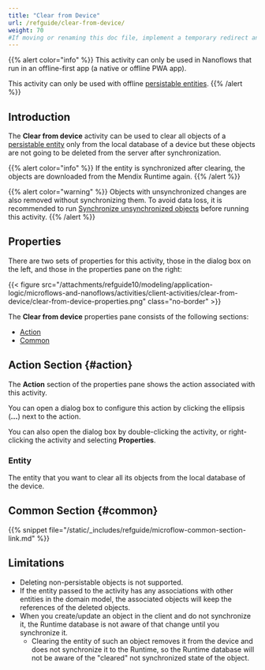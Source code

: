 ```yaml
---
title: "Clear from Device"
url: /refguide/clear-from-device/
weight: 70
#If moving or renaming this doc file, implement a temporary redirect and let the respective team know they should update the URL in the product. See Mapping to Products for more details.
---
```


{{% alert color="info" %}}
This activity can only be used in Nanoflows that run in an offline-first app (a native or offline PWA app).

This activity can only be used with offline [persistable entities](/refguide/persistability/).
{{% /alert %}}

## Introduction

The **Clear from device** activity can be used to clear all objects of a [persistable entity](/refguide/persistability/) only from the local database of a device but these objects are not going to be deleted from the server after synchronization.

{{% alert color="info" %}}
If the entity is synchronized after clearing, the objects are downloaded from the Mendix Runtime again.
{{% /alert %}}

{{% alert color="warning" %}}
Objects with unsynchronized changes are also removed without synchronizing them. To avoid data loss, it is recommended to run [Synchronize unsynchronized objects](/refguide/synchronize/#unsynchronized-objects) before running this activity.
{{% /alert %}}

## Properties

There are two sets of properties for this activity, those in the dialog box on the left, and those in the properties pane on the right:

{{< figure src="/attachments/refguide10/modeling/application-logic/microflows-and-nanoflows/activities/client-activities/clear-from-device/clear-from-device-properties.png" class="no-border" >}}

The **Clear from device** properties pane consists of the following sections:

* [Action](#action)
* [Common](#common)

## Action Section {#action}

The **Action** section of the properties pane shows the action associated with this activity.

You can open a dialog box to configure this action by clicking the ellipsis (**…**) next to the action.

You can also open the dialog box by double-clicking the activity, or right-clicking the activity and selecting **Properties**.

### Entity

The entity that you want to clear all its objects from the local database of the device.

## Common Section {#common}

{{% snippet file="/static/_includes/refguide/microflow-common-section-link.md" %}}

## Limitations

* Deleting non-persistable objects is not supported.
* If the entity passed to the activity has any associations with other entities in the domain model, the associated objects will keep the references of the deleted objects.
* When you create/update an object in the client and do not synchronize it, the Runtime database is not aware of that change until you synchronize it.
    * Clearing the entity of such an object removes it from the device and does not synchronize it to the Runtime, so the Runtime database will not be aware of the "cleared" not synchronized state of the object.
